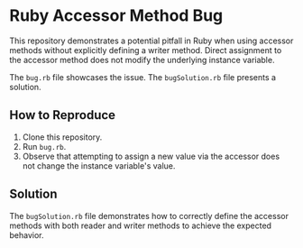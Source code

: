 # Ruby Accessor Method Bug

This repository demonstrates a potential pitfall in Ruby when using accessor methods without explicitly defining a writer method.  Direct assignment to the accessor method does not modify the underlying instance variable.

The `bug.rb` file showcases the issue. The `bugSolution.rb` file presents a solution. 

## How to Reproduce

1. Clone this repository.
2. Run `bug.rb`.
3. Observe that attempting to assign a new value via the accessor does not change the instance variable's value.

## Solution

The `bugSolution.rb` file demonstrates how to correctly define the accessor methods with both reader and writer methods to achieve the expected behavior. 
